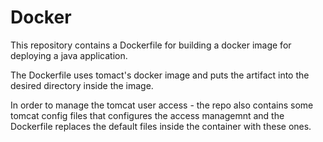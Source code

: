 # Docker

This repository contains a Dockerfile for building a docker image for deploying a java application.

The Dockerfile uses tomact's docker image and puts the artifact into the desired directory inside the image.

In order to manage the tomcat user access - the repo also contains some tomcat config files that configures the access managemnt and the Dockerfile replaces the default files inside the container with these ones.
